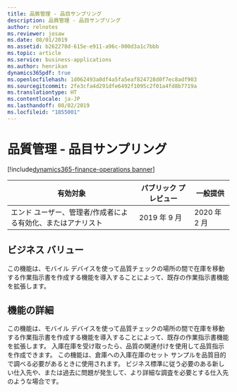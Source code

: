 ```yaml
---
title: 品質管理 - 品目サンプリング
description: 品質管理 - 品目サンプリング
author: relnotes
ms.reviewer: josaw
ms.date: 08/01/2019
ms.assetid: b262278d-615e-e911-a96c-000d3a1c7bbb
ms.topic: article
ms.service: business-applications
ms.author: henrikan
dynamics365pdf: true
ms.openlocfilehash: 1d062493a0df4a5fa5eaf824728d0f7ec8adf903
ms.sourcegitcommit: 2fe3cfa4d291dfe6492f1095c2f01a4fd8b7719a
ms.translationtype: HT
ms.contentlocale: ja-JP
ms.lasthandoff: 08/02/2019
ms.locfileid: "1855001"
---
```

# <a name="quality-management--item-sampling"></a>品質管理 - 品目サンプリング
[!include[dynamics365-finance-operations banner](../includes/dynamics365-finance-operations.md)]

| 有効対象    |  パブリック プレビュー | 一般提供 | 
| ---------- | ---------- |---------- |
|エンド ユーザー、管理者/作成者による有効化、またはアナリスト|2019 年 9 月| 2020 年 2 月|


## <a name="business-value"></a>ビジネス バリュー
<!-- bv start -->
この機能は、モバイル デバイスを使って品質チェックの場所の間で在庫を移動する作業指示書を作成する機能を導入することによって、既存の作業指示書機能を拡張します。
<!-- bv end -->



## <a name="feature-details"></a>機能の詳細
<!--feature detail start -->
この機能は、モバイル デバイスを使って品質チェックの場所の間で在庫を移動する作業指示書を作成する機能を導入することによって、既存の作業指示書機能を拡張します。 入庫在庫を受け取ったら、品質の関連付けを使用して品質指示を作成できます。 この機能は、倉庫への入庫在庫のセット サンプルを品質目的で調べる必要があるときに使用されます。 ビジネス標準に従う必要のある新しい仕入先や、または過去に問題が発生して、より詳細な調査を必要とする仕入先のような場合です。
<!--feature detail end -->











